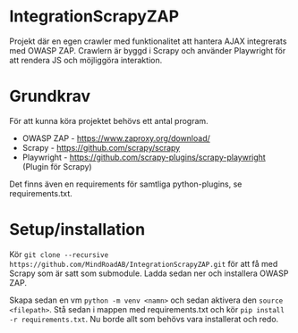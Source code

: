 # IntegrationScrapyZAP
Projekt där en egen crawler med funktionalitet att hantera AJAX integrerats med OWASP ZAP.
Crawlern är byggd i Scrapy och använder Playwright för att rendera JS och möjliggöra interaktion.

# Grundkrav
För att kunna köra projektet behövs ett antal program.

* OWASP ZAP - https://www.zaproxy.org/download/
* Scrapy - https://github.com/scrapy/scrapy
* Playwright - https://github.com/scrapy-plugins/scrapy-playwright (Plugin för Scrapy)

Det finns även en requirements för samtliga python-plugins, se requirements.txt.

# Setup/installation
Kör `git clone --recursive https://github.com/MindRoadAB/IntegrationScrapyZAP.git` för att få med Scrapy som är satt som submodule. Ladda sedan  ner och installera OWASP ZAP.

Skapa sedan en vm `python -m venv <namn>` och sedan aktivera den `source <filepath>`. Stå sedan i mappen med requirements.txt och kör `pip install -r requirements.txt`. Nu borde allt som behövs vara installerat och redo.
